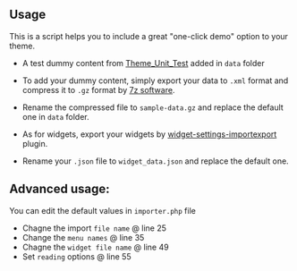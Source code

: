 ## Usage

This is a script helps you to include a great "one-click demo" option to your theme.

* A test dummy content from [Theme_Unit_Test](http://codex.wordpress.org/Theme_Unit_Test) added in `data` folder

* To add your dummy content, simply export your data to `.xml` format and compress it to `.gz` format by [7z software](http://www.7-zip.org/7z.html).
* Rename the compressed file to `sample-data.gz` and replace the default one in `data` folder.
* As for widgets, export your widgets by [widget-settings-importexport](https://wordpress.org/plugins/widget-settings-importexport/) plugin. 
* Rename your `.json` file to `widget_data.json` and replace the default one.


## Advanced usage:

You can edit the default values in `importer.php` file

* Chagne the import `file name` @ line 25
* Change the `menu names` @ line 35
* Chagne the `widget file name` @ line 49
* Set `reading` options @ line 55